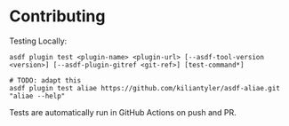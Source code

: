 # Contributing

Testing Locally:

```shell
asdf plugin test <plugin-name> <plugin-url> [--asdf-tool-version <version>] [--asdf-plugin-gitref <git-ref>] [test-command*]

# TODO: adapt this
asdf plugin test aliae https://github.com/kiliantyler/asdf-aliae.git "aliae --help"
```

Tests are automatically run in GitHub Actions on push and PR.
